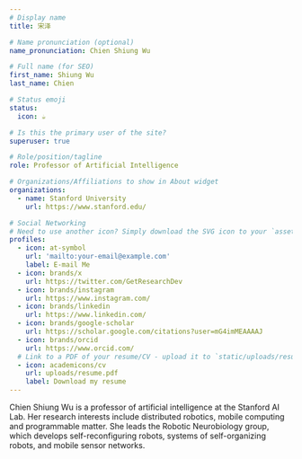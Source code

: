 ```yaml
---
# Display name
title: 宋泽

# Name pronunciation (optional)
name_pronunciation: Chien Shiung Wu

# Full name (for SEO)
first_name: Shiung Wu
last_name: Chien

# Status emoji
status:
  icon: ☕️

# Is this the primary user of the site?
superuser: true

# Role/position/tagline
role: Professor of Artificial Intelligence

# Organizations/Affiliations to show in About widget
organizations:
  - name: Stanford University
    url: https://www.stanford.edu/

# Social Networking
# Need to use another icon? Simply download the SVG icon to your `assets/media/icons/` folder.
profiles:
  - icon: at-symbol
    url: 'mailto:your-email@example.com'
    label: E-mail Me
  - icon: brands/x
    url: https://twitter.com/GetResearchDev
  - icon: brands/instagram
    url: https://www.instagram.com/
  - icon: brands/linkedin
    url: https://www.linkedin.com/
  - icon: brands/google-scholar
    url: https://scholar.google.com/citations?user=mG4imMEAAAAJ
  - icon: brands/orcid
    url: https://www.orcid.com/
  # Link to a PDF of your resume/CV - upload it to `static/uploads/resume.pdf`
  - icon: academicons/cv
    url: uploads/resume.pdf
    label: Download my resume
---
```


Chien Shiung Wu is a professor of artificial intelligence at the Stanford AI Lab. Her research interests include
distributed robotics, mobile computing and programmable matter. She leads the Robotic Neurobiology group, which develops
self-reconfiguring robots, systems of self-organizing robots, and mobile sensor networks.
